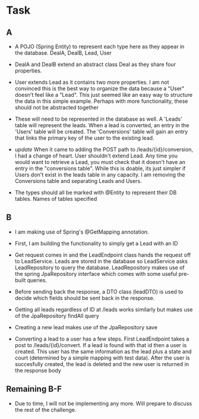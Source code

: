 # Task

## A

- A POJO (Spring Entity) to represent each type here as they appear in the database. DealA, DealB, Lead, User

- DealA and DealB extend an abstract class Deal as they share four properties.

- User extends Lead as it contains two more properties. I am not convinced this is the best way to organize the data because a "User" doesn't feel like a "Lead". This just seemed like an easy way to structure the data in this simple example. Perhaps with more functionality, these should not be abstracted together

- These will need to be represented in the database as well. A 'Leads' table will represent the leads. When a lead is converted, an entry in the 'Users' table will be created. The 'Conversions' table will gain an entry that links the primary key of the user to the existing lead.

- *update* When it came to adding the POST path to /leads/{id}/conversion, I had a change of heart. User shouldn't extend Lead. Any time you would want to retrieve a Lead, you must check that it doesn't have an entry in the "conversions table". While this is doable, its just simpler if Users don't exist in the leads table in any capacity. I am removing the Conversions table and separating Leads and Users.

- The types should all be marked with @Entity to represent their DB tables. Names of tables specified

## B

- I am making use of Spring's @GetMapping annotation.

- First, I am building the functionality to simply get a Lead with an ID

- Get request comes in and the LeadEndpoint class hands the request off to LeadService. Leads are stored in the database so LeadService asks LeadRepository to query the database. LeadRepository makes use of the spring JpaRepository interface which comes with some useful pre-built queries.

- Before sending back the response, a DTO class (leadDTO) is used to decide which fields should be sent back in the response.

- Getting all leads regardless of ID at /leads works similarly but makes use of the JpaRepository findAll query

- Creating a new lead makes use of the JpaRepository save

- Converting a lead to a user has a few steps. First LeadEndpoint takes a post to /leads/{id}/convert. If a lead is found with that id then a user is created. This user has the same information as the lead plus a state and court (determined by a simple mapping with test data). After the user is succesfully created, the lead is deleted and the new user is returned in the response body

## Remaining B-F

- Due to time, I will not be implementing any more. Will prepare to discuss the rest of the challenge.
